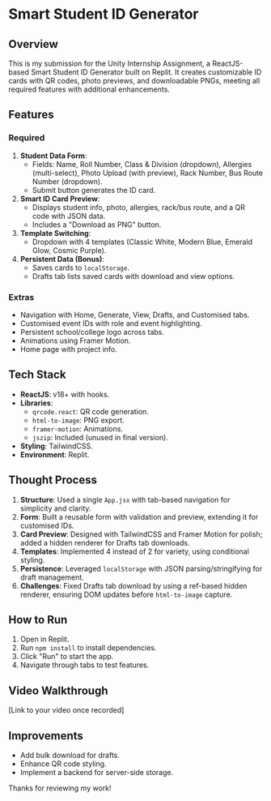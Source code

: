 
# Smart Student ID Generator

## Overview
This is my submission for the Unity Internship Assignment, a ReactJS-based Smart Student ID Generator built on Replit. It creates customizable ID cards with QR codes, photo previews, and downloadable PNGs, meeting all required features with additional enhancements.

## Features
### Required
1. **Student Data Form**:
   - Fields: Name, Roll Number, Class & Division (dropdown), Allergies (multi-select), Photo Upload (with preview), Rack Number, Bus Route Number (dropdown).
   - Submit button generates the ID card.
2. **Smart ID Card Preview**:
   - Displays student info, photo, allergies, rack/bus route, and a QR code with JSON data.
   - Includes a "Download as PNG" button.
3. **Template Switching**:
   - Dropdown with 4 templates (Classic White, Modern Blue, Emerald Glow, Cosmic Purple).
4. **Persistent Data (Bonus)**:
   - Saves cards to `localStorage`.
   - Drafts tab lists saved cards with download and view options.

### Extras
- Navigation with Home, Generate, View, Drafts, and Customised tabs.
- Customised event IDs with role and event highlighting.
- Persistent school/college logo across tabs.
- Animations using Framer Motion.
- Home page with project info.

## Tech Stack
- **ReactJS**: v18+ with hooks.
- **Libraries**:
  - `qrcode.react`: QR code generation.
  - `html-to-image`: PNG export.
  - `framer-motion`: Animations.
  - `jszip`: Included (unused in final version).
- **Styling**: TailwindCSS.
- **Environment**: Replit.

## Thought Process
1. **Structure**: Used a single `App.jsx` with tab-based navigation for simplicity and clarity.
2. **Form**: Built a reusable form with validation and preview, extending it for customised IDs.
3. **Card Preview**: Designed with TailwindCSS and Framer Motion for polish; added a hidden renderer for Drafts tab downloads.
4. **Templates**: Implemented 4 instead of 2 for variety, using conditional styling.
5. **Persistence**: Leveraged `localStorage` with JSON parsing/stringifying for draft management.
6. **Challenges**: Fixed Drafts tab download by using a ref-based hidden renderer, ensuring DOM updates before `html-to-image` capture.

## How to Run
1. Open in Replit.
2. Run `npm install` to install dependencies.
3. Click "Run" to start the app.
4. Navigate through tabs to test features.

## Video Walkthrough
[Link to your video once recorded]

## Improvements
- Add bulk download for drafts.
- Enhance QR code styling.
- Implement a backend for server-side storage.

Thanks for reviewing my work!

